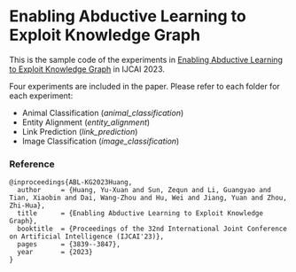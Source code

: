 # Enabling Abductive Learning to Exploit Knowledge Graph

This is the sample code of the experiments in [Enabling Abductive Learning to Exploit Knowledge Graph](https://www.ijcai.org/proceedings/2023/0427.pdf) in IJCAI 2023.

Four experiments are included in the paper. Please refer to each folder for each experiment:
- Animal Classification (*animal_classification*)
- Entity Alignment (*entity_alignment*)
- Link Prediction (*link_prediction*)
- Image Classification (*image_classification*)

### Reference

```
@inproceedings{ABL-KG2023Huang,
  author     = {Huang, Yu-Xuan and Sun, Zequn and Li, Guangyao and Tian, Xiaobin and Dai, Wang-Zhou and Hu, Wei and Jiang, Yuan and Zhou, Zhi-Hua},
  title      = {Enabling Abductive Learning to Exploit Knowledge Graph},
  booktitle  = {Proceedings of the 32nd International Joint Conference on Artificial Intelligence (IJCAI'23)},
  pages      = {3839--3847},
  year       = {2023}
}
```